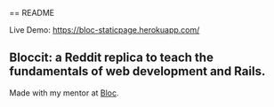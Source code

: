 == README

Live Demo: https://bloc-staticpage.herokuapp.com/

## Bloccit: a Reddit replica to teach the fundamentals of web development and Rails.

Made with my mentor at [Bloc](http://bloc.io).

